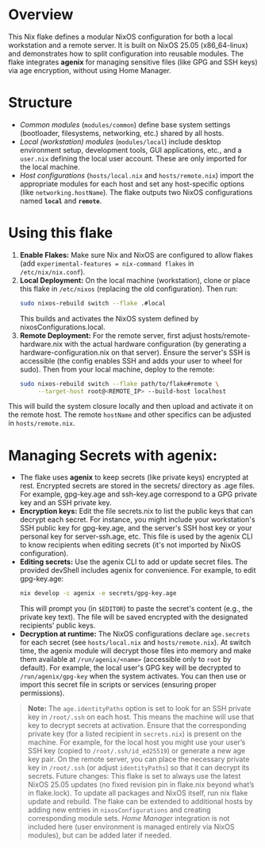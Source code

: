 # Overview

This Nix flake defines a modular NixOS configuration for both a local workstation and a remote server. It is built on NixOS 25.05 (x86_64-linux) and demonstrates how to split configuration into reusable modules. The flake integrates **agenix** for managing sensitive files (like GPG and SSH keys) via age encryption, without using Home Manager.

# Structure

- *Common modules* (`modules/common`) define base system settings (bootloader, filesystems, networking, etc.) shared by all hosts.
- *Local (workstation) modules* (`modules/local`) include desktop environment setup, development tools, GUI applications, etc., and a `user.nix` defining the local user account. These are only imported for the local machine.
- *Host configurations* (`hosts/local.nix` and `hosts/remote.nix`) import the appropriate modules for each host and set any host-specific options (like `networking.hostName`). The flake outputs two NixOS configurations named **`local`** and **`remote`**.

# Using this flake

1. **Enable Flakes:** Make sure Nix and NixOS are configured to allow flakes (add `experimental-features = nix-command flakes` in `/etc/nix/nix.conf`).  
2. **Local Deployment:** On the local machine (workstation), clone or place this flake in `/etc/nixos` (replacing the old configuration). Then run:  
   ```bash
   sudo nixos-rebuild switch --flake .#local
   ```
   This builds and activates the NixOS system defined by nixosConfigurations.local.
3. **Remote Deployment:** For the remote server, first adjust hosts/remote-hardware.nix with the actual hardware configuration (by generating a hardware-configuration.nix on that server).
   Ensure the server's SSH is accessible (the config enables SSH and adds your user to wheel for sudo). Then from your local machine, deploy to the remote:
   ```bash
   sudo nixos-rebuild switch --flake path/to/flake#remote \
        --target-host root@<REMOTE_IP> --build-host localhost
   ```
  This will build the system closure locally and then upload and activate it on the remote host.
  The remote `hostName` and other specifics can be adjusted in `hosts/remote.nix`.

# Managing Secrets with agenix:

- The flake uses **agenix** to keep secrets (like private keys) encrypted at rest.
  Encrypted secrets are stored in the secrets/ directory as .age files. For example, gpg-key.age and ssh-key.age correspond to a GPG private key and an SSH private key.
- **Encryption keys:** Edit the file secrets.nix to list the public keys that can decrypt each secret.
  For instance, you might include your workstation's SSH public key for gpg-key.age, and the server's SSH host key or your personal key for server-ssh.age, etc.
  This file is used by the agenix CLI to know recipients when editing secrets (it's not imported by NixOS configuration).
- **Editing secrets:** Use the agenix CLI to add or update secret files.
  The provided devShell includes agenix for convenience.
  For example, to edit gpg-key.age:
  ```bash
  nix develop -c agenix -e secrets/gpg-key.age
  ```
  This will prompt you (in `$EDITOR`) to paste the secret's content (e.g., the private key text).
  The file will be saved encrypted with the designated recipients' public keys.
- **Decryption at runtime:** The NixOS configurations declare `age.secrets` for each secret (see `hosts/local.nix` and `hosts/remote.nix`).
  At switch time, the agenix module will decrypt those files into memory and make them available at `/run/agenix/<name>` (accessible only to `root` by default). For example, the local user's GPG key will be decrypted to `/run/agenix/gpg-key` when the system activates. You can then use or import this secret file in scripts or services (ensuring proper permissions).

> **Note:** The `age.identityPaths` option is set to look for an SSH private key in `/root/.ssh` on each host. This means the machine will use that key to decrypt secrets at activation.
> Ensure that the corresponding private key (for a listed recipient in `secrets.nix`) is present on the machine.
> For example, for the local host you might use your user’s SSH key (copied to `/root/.ssh/id_ed25519`) or generate a new age key pair.
> On the remote server, you can place the necessary private key in `/root/.ssh` (or adjust `identityPaths`) so that it can decrypt its secrets.
> Future changes: This flake is set to always use the latest NixOS 25.05 updates (no fixed revision pin in flake.nix beyond what’s in flake.lock).
> To update all packages and NixOS itself, run nix flake update and rebuild. The flake can be extended to additional hosts by adding new entries in `nixosConfigurations` and creating corresponding module sets.
> *Home Manager* integration is not included here (user environment is managed entirely via NixOS modules), but can be added later if needed.

